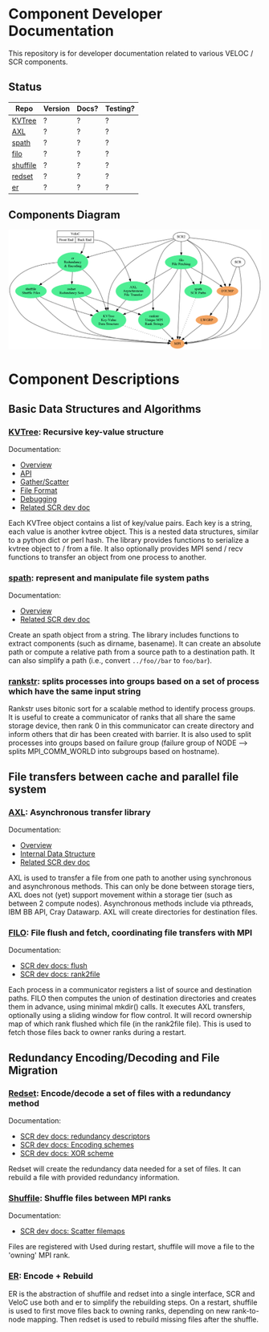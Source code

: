 # Component Developer Documentation

This repository is for developer documentation related to various VELOC / SCR components.

## Status

Repo | Version | Docs? | Testing?
-----|---------|-------|---------
[KVTree](https://github.com/ecp-veloc/kvtree) | ? | ? | ?
[AXL](https://github.com/ecp-veloc/axl) | ? | ? | ?
[spath](https://github.com/ecp-veloc/spath) | ? | ? | ?
[filo](https://github.com/ecp-veloc/filo) | ? | ? | ?
[shuffile](https://github.com/ecp-veloc/shuffile) | ? | ? | ?
[redset](https://github.com/ecp-veloc/redset) | ? | ? | ?
[er](https://github.com/ecp-veloc/er) | ? | ? | ?

## Components Diagram

![Components Diagram](./diagram/components.png)

# Component Descriptions

## Basic Data Structures and Algorithms

### [KVTree](https://github.com/ecp-veloc/kvtree): Recursive key-value structure

Documentation:
- [Overview](https://github.com/ecp-veloc/kvtree/blob/master/doc/rst/users/overview.rst)
- [API](https://github.com/ecp-veloc/kvtree/blob/master/doc/rst/users/api.rst)
- [Gather/Scatter](https://github.com/ecp-veloc/kvtree/blob/master/doc/rst/users/gatherscatter.rst)
- [File Format](https://github.com/ecp-veloc/kvtree/blob/master/doc/rst/users/fileformat.rst)
- [Debugging](https://github.com/ecp-veloc/kvtree/blob/master/doc/rst/users/debugging.rst)
- [Related SCR dev doc](https://scr-dev.readthedocs.io/en/latest/developers/hash.html)

Each KVTree object contains a list of key/value pairs.
Each key is a string, each value is another kvtree object.
This is a nested data structures, similar to a python dict or perl hash.
The library provides functions to serialize a kvtree object to / from a file.
It also optionally provides MPI send / recv functions to transfer an object from one process to another.

### [spath](https://github.com/ecp-veloc/spath): represent and manipulate file system paths

Documentation:
- [Overview](https://github.com/ecp-veloc/spath/blob/master/doc/rst/spath.rst)
- [Related SCR dev doc](https://scr-dev.readthedocs.io/en/latest/developers/path.html)

Create an spath object from a string.
The library includes functions to extract components (such as dirname, basename).
It can create an absolute path or compute a relative path from a source path to a destination path.
It can also simplify a path (i.e., convert `../foo//bar` to `foo/bar`).

### [rankstr](https://github.com/ecp-veloc/rankstr): splits processes into groups based on a set of process which have the same input string

Rankstr uses bitonic sort for a scalable method to identify process groups.
It is useful to create a communicator of ranks that all share the same storage device, then rank 0 in this communicator can create directory and inform others that dir has been created with barrier.
It is also used to split processes into groups based on failure group (failure group of NODE --> splits MPI_COMM_WORLD into subgroups based on hostname).

## File transfers between cache and parallel file system

### [AXL](https://github.com/ecp-veloc/axl): Asynchronous transfer library

Documentation:
- [Overview](https://github.com/ecp-veloc/axl/blob/master/doc/README.md)
- [Internal Data Structure](https://github.com/ecp-veloc/axl/blob/master/doc/file_lists.md)
- [Related SCR dev doc](https://scr-dev.readthedocs.io/en/latest/developers/file_transfer.html)

AXL is used to transfer a file from one path to another using synchronous and asynchronous methods.
This can only be done between storage tiers, AXL does not (yet) support movement within a storage tier (such as between 2 compute nodes).
Asynchronous methods include via pthreads, IBM BB API, Cray Datawarp.
AXL will create directories for destination files.

### [FILO](https://github.com/ecp-veloc/filo): File flush and fetch, coordinating file transfers with MPI

Documentation:
- [SCR dev docs: flush](https://scr-dev.readthedocs.io/en/latest/developers/flow_flush.html)
- [SCR dev docs: rank2file](https://scr-dev.readthedocs.io/en/latest/developers/file_rank2file.html)

Each process in a communicator registers a list of source and destination paths.
FILO then computes the union of destination directories and creates them in advance, using minimal mkdir() calls.
It executes AXL transfers, optionally using a sliding window for flow control.
It will record ownership map of which rank flushed which file (in the rank2file file).
This is used to fetch those files back to owner ranks during a restart.

## Redundancy Encoding/Decoding and File Migration

### [Redset](https://github.com/ecp-veloc/redset): Encode/decode a set of files with a redundancy method

Documentation:
- [SCR dev docs: redundancy descriptors](https://scr-dev.readthedocs.io/en/latest/developers/redundancy_descriptors.html)
- [SCR dev docs: Encoding schemes](https://scr-dev.readthedocs.io/en/latest/developers/schemes.html)
- [SCR dev docs: XOR scheme](https://scr-dev.readthedocs.io/en/latest/developers/scheme_xor.html)

Redset will create the redundancy data needed for a set of files.
It can rebuild a file with provided redundancy information.

### [Shuffile](https://github.com/ecp-veloc/shuffile): Shuffle files between MPI ranks

Documentation:
- [SCR dev docs: Scatter filemaps](https://scr-dev.readthedocs.io/en/latest/developers/flow_api.html#scr-scatter-filemaps)

Files are registered with
Used during restart, shuffile will move a file to the 'owning' MPI rank.

### [ER](https://github.com/ecp-veloc/er): Encode + Rebuild

ER is the abstraction of shuffile and redset into a single interface, SCR and VeloC use both and er to simplify the rebuilding steps.
On a restart, shuffile is used to first move files back to owning ranks, depending on new rank-to-node mapping.
Then redset is used to rebuild missing files after the shuffle.

